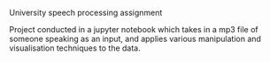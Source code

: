 University speech processing assignment

Project conducted in a jupyter notebook which takes in a mp3 file of someone speaking as an input, and applies various manipulation and visualisation techniques to the data.

